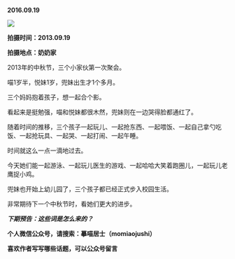 
          
            
**2016.09.19**



![](//upload-images.jianshu.io/upload_images/51001-42b1612eb424f407.jpg)




**拍摄时间：2013.09.19**

**拍摄地点：奶奶家**

2013年的中秋节，三个小家伙第一次聚会。

喵1岁半，悦妹1岁，兜妹出生才1个多月。

三个妈妈抱着孩子，想一起合个影。

看起来是挺勉强，喵和悦妹都很木然，兜妹则在一边哭得脸都通红了。

随着时间的推移，三个孩子一起玩儿、一起抢东西、一起喂饭、一起自己拿勺吃饭、一起抢玩具、一起哭、一起打闹、一起午睡。

时间就这么一点一滴地过去。

今天她们能一起游泳、一起玩儿医生的游戏、一起哈哈大笑着跑圈儿，一起玩儿老鹰捉小鸡。

兜妹也开始上幼儿园了，三个孩子都已经正式步入校园生活。

非常期待下一个中秋节时，看她们更大的进步。


***下期预告：这些词是怎么来的？***


**个人微信公众号，请搜索：摹喵居士（momiaojushi）**

**喜欢作者写写哪些话题，可以公众号留言**

          
        